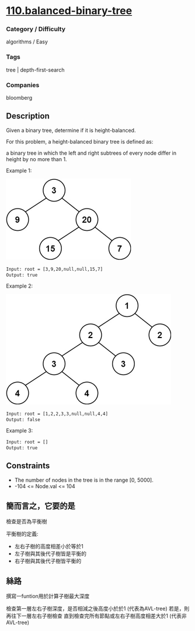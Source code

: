 # [110.balanced-binary-tree](https://leetcode.com/problems/balanced-binary-tree)

### Category / Difficulty
algorithms / Easy

### Tags
tree | depth-first-search
	 		
### Companies
bloomberg

## Description
Given a binary tree, determine if it is height-balanced.

For this problem, a height-balanced binary tree is defined as:

a binary tree in which the left and right subtrees of every node differ in height by no more than 1.

 

Example 1:

![image info](./img/110e1.jpg)
```
Input: root = [3,9,20,null,null,15,7]
Output: true
```

Example 2:

![image info](./img/110e2.jpg)
```
Input: root = [1,2,2,3,3,null,null,4,4]
Output: false
```

Example 3:
```
Input: root = []
Output: true
```

## Constraints
- The number of nodes in the tree is in the range [0, 5000].
- -104 <= Node.val <= 104

## 簡而言之，它要的是
檢查是否為平衡樹

平衡樹的定義:
- 左右子樹的高度相差小於等於1
- 左子樹與其後代子樹皆是平衡的
- 右子樹與其後代子樹皆平衡的

## 絲路
撰寫一funtion用於計算子樹最大深度

檢查第一層左右子樹深度，是否相減之後高度小於於1 (代表為AVL-tree)
若是，則再往下一層左右子樹檢查
直到檢查完所有節點或左右子樹高度相差大於1 (代表非AVL-tree)


